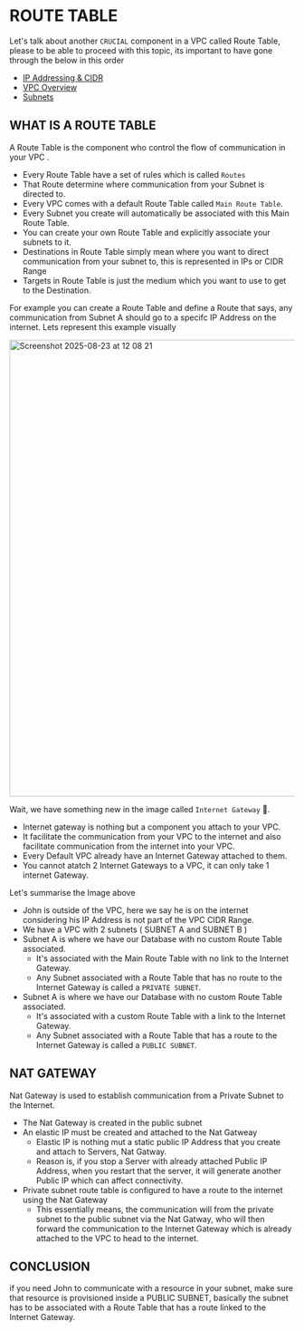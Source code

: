 # ROUTE TABLE
Let's talk about another `CRUCIAL` component in a VPC called Route Table, please to be able to proceed with this topic, its important to have gone through the below in this order
- [IP Addressing & CIDR](https://github.com/coredataengineers/CDE-BOOTCAMP/blob/main/09_aws_cloud/03-Virtual-Private-Cloud(VPC)/00-IP-Addressing.md)
- [VPC Overview](https://github.com/coredataengineers/CDE-BOOTCAMP/blob/main/09_aws_cloud/03-Virtual-Private-Cloud(VPC)/01-VPC-Overview.md)
- [Subnets](https://github.com/coredataengineers/CDE-BOOTCAMP/blob/main/09_aws_cloud/03-Virtual-Private-Cloud(VPC)/02-Subnets.md)

## WHAT IS A ROUTE TABLE 
A Route Table is the component who control the flow of communication in your VPC . 
- Every Route Table have a set of rules which is called `Routes`
- That Route determine where communication from your Subnet is directed to.
- Every VPC comes with a default Route Table called `Main Route Table`.
- Every Subnet you create will automatically be associated with this Main Route Table.
- You can create your own Route Table and explicitly associate your subnets to it.
- Destinations in Route Table simply mean where you want to direct communication from your subnet to, this is represented in IPs or CIDR Range
- Targets in Route Table is just the medium which you want to use to get to the Destination.

For example you can create a Route Table and define a Route that says, any communication from Subnet A should go to a specifc IP Address on the internet. Lets represent this example visually 

<img width="1342" height="806" alt="Screenshot 2025-08-23 at 12 08 21" src="https://github.com/user-attachments/assets/1b86459c-367f-4ec9-af5c-fe8aae6838c9" />

Wait, we have something new in the image called `Internet Gateway` 🤔.
- Internet gateway is nothing but a component you attach to your VPC.
- It facilitate the communication from your VPC to the internet and also facilitate communication from the internet into your VPC.
- Every Default VPC already have an Internet Gateway attached to them.
- You cannot atatch 2 Internet Gateways to a VPC, it can only take 1 internet Gateway.

Let's summarise the Image above
- John is outside of the VPC, here we say he is on the internet considering his IP Address is not part of the VPC CIDR Range. 
- We have a VPC with 2 subnets ( SUBNET A and SUBNET B )
- Subnet A is where we have our Database with no custom Route Table associated.
  - It's associated with the Main Route Table with no link to the Internet Gateway.
  - Any Subnet associated with a Route Table that has no route to the Internet Gateway is called a `PRIVATE SUBNET`.
- Subnet A is where we have our Database with no custom Route Table associated.
  - It's associated with a custom Route Table with a link to the Internet Gateway.
  - Any Subnet associated with a Route Table that has a route to the Internet Gateway is called a `PUBLIC SUBNET`.

 ## NAT GATEWAY
 Nat Gateway is used to establish communication from a Private Subnet to the Internet.
 - The Nat Gateway is created in the public subnet
 - An elastic IP must be created and attached to the Nat Gatweay
   - Elastic IP is nothing mut a static public IP Address that you create and attach to Servers, Nat Gatway.
   - Reason is, if you stop a Server with already attached Public IP Address, when you restart that
     the server, it will generate another Public IP which can affect connectivity.
 - Private subnet route table is configured to have a route to the internet using the Nat Gateway
   - This essentially means, the communication will from the private subnet to the public subnet via the Nat Gatway, who will then forward the communication to the Internet Gateway which is already attached to the VPC to head to the internet. 
 
## CONCLUSION
if you need John to communicate with a resource in your subnet, make sure that resource is provisioned inside a PUBLIC SUBNET,
basically the subnet has to be associated with a Route Table that has a route linked to the Internet Gateway. 



